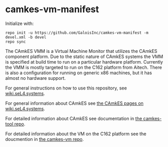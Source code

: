 camkes-vm-manifest
==================
Initialize with: 
```
repo init -u https://github.com/GaloisInc/camkes-vm-manifest -m devel.xml -b devel
repo sync
```

The CAmkES VMM is a Virtual Machine Monitor that utilizes the CAmkES component platform.
Due to the static nature of CAmkES systems the VMM is specified at build time to run
on a particular hardware platform. Currently the VMM is mostly targeted to run on the
C162 platform from Aitech. There is also a configuration for running on generic x86
machines, but it has almost no hardware support.

For general instructions on how to use this repository, see [wiki.seL4.systems](https://wiki.sel4.systems/Getting%20started).

For general information about CAmkES see [the CAmkES pages on wiki.seL4.systems](https://wiki.sel4.systems/CAmkES).

For detailed information about CAmkES see documentation in [the camkes-tool repo](https://github.com/seL4/camkes-tool/blob/master/docs/index.md).

For detailed information about the VM on the C162 platform see the doucmention in [the camkes-vm repo](https://github.com/seL4/camkes-vm/blob/master/README.md).
